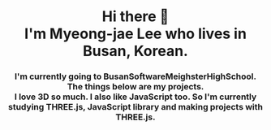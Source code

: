 <h1 style="text-align: center;">Hi there 👋<br>I'm Myeong-jae Lee who lives in<br>Busan, Korean.</h1>
<h3 style="text-align: center;">
I'm currently going to BusanSoftwareMeighsterHighSchool.
The things below are my projects.<br>
I love 3D so much. I also like JavaScript too. So I'm currently studying THREE.js, JavaScript library and making projects with THREE.js.
</h3>

<link rel="stylesheet" href="./test.css" >